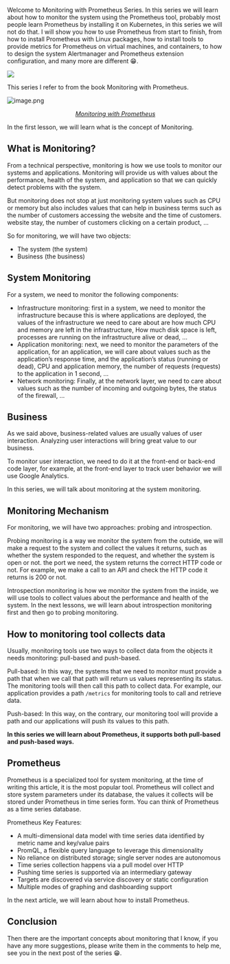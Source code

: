 Welcome to Monitoring with Prometheus Series. In this series we will learn about how to monitor the system using the Prometheus tool, probably most people learn Prometheus by installing it on Kubernetes, in this series we will not do that. I will show you how to use Prometheus from start to finish, from how to install Prometheus with Linux packages, how to install tools to provide metrics for Prometheus on virtual machines, and containers, to how to design the system Alertmanager and Prometheus extension configuration, and many more are different 😁.

![](https://images.viblo.asia/fee657b7-ef13-4850-8fe8-ca3618408aca.png)

This series I refer to from the book Monitoring with Prometheus.

![image.png](https://images.viblo.asia/7e6bdb11-6a41-4203-9316-7a5e54ca3369.png)

*<div align="center">[Monitoring with Prometheus](https://www.amazon.com/Monitoring-Prometheus-James-Turnbull-ebook/dp/B07DPH8MN9)</div>*

In the first lesson, we will learn what is the concept of Monitoring.

## What is Monitoring?
From a technical perspective, monitoring is how we use tools to monitor our systems and applications. Monitoring will provide us with values about the performance, health of the system, and application so that we can quickly detect problems with the system.

But monitoring does not stop at just monitoring system values such as CPU or memory but also includes values ​​that can help in business terms such as the number of customers accessing the website and the time of customers. website stay, the number of customers clicking on a certain product, …

So for monitoring, we will have two objects:
+ The system (the system)
+ Business (the business)

## System Monitoring
For a system, we need to monitor the following components:
+ Infrastructure monitoring: first in a system, we need to monitor the infrastructure because this is where applications are deployed, the values of the infrastructure we need to care about are how much CPU and memory are left in the infrastructure, How much disk space is left, processes are running on the infrastructure alive or dead, …
+ Application monitoring: next, we need to monitor the parameters of the application, for an application, we will care about values such as the application’s response time, and the application’s status (running or dead), CPU and application memory, the number of requests (requests) to the application in 1 second, …
+ Network monitoring: Finally, at the network layer, we need to care about values such as the number of incoming and outgoing bytes, the status of the firewall, …

## Business
As we said above, business-related values are usually values of user interaction. Analyzing user interactions will bring great value to our business.

To monitor user interaction, we need to do it at the front-end or back-end code layer, for example, at the front-end layer to track user behavior we will use Google Analytics.

In this series, we will talk about monitoring at the system monitoring.

## Monitoring Mechanism
For monitoring, we will have two approaches: probing and introspection.

Probing monitoring is a way we monitor the system from the outside, we will make a request to the system and collect the values it returns, such as whether the system responded to the request, and whether the system is open or not. the port we need, the system returns the correct HTTP code or not. For example, we make a call to an API and check the HTTP code it returns is 200 or not.

Introspection monitoring is how we monitor the system from the inside, we will use tools to collect values about the performance and health of the system. In the next lessons, we will learn about introspection monitoring first and then go to probing monitoring.

## How to monitoring tool collects data
Usually, monitoring tools use two ways to collect data from the objects it needs monitoring: pull-based and push-based.

Pull-based: In this way, the systems that we need to monitor must provide a path that when we call that path will return us values representing its status. The monitoring tools will then call this path to collect data. For example, our application provides a path `/metrics` for monitoring tools to call and retrieve data.

Push-based: In this way, on the contrary, our monitoring tool will provide a path and our applications will push its values to this path.

**In this series we will learn about Prometheus, it supports both pull-based and push-based ways.**

## Prometheus
Prometheus is a specialized tool for system monitoring, at the time of writing this article, it is the most popular tool. Prometheus will collect and store system parameters under its database, the values it collects will be stored under Prometheus in time series form. You can think of Prometheus as a time series database.

Prometheus Key Features:
+ A multi-dimensional data model with time series data identified by metric name and key/value pairs
+ PromQL, a flexible query language to leverage this dimensionality
+ No reliance on distributed storage; single server nodes are autonomous
+ Time series collection happens via a pull model over HTTP
+ Pushing time series is supported via an intermediary gateway
+ Targets are discovered via service discovery or static configuration
+ Multiple modes of graphing and dashboarding support

In the next article, we will learn about how to install Prometheus.

## Conclusion
Then there are the important concepts about monitoring that I know, if you have any more suggestions, please write them in the comments to help me, see you in the next post of the series 😁.